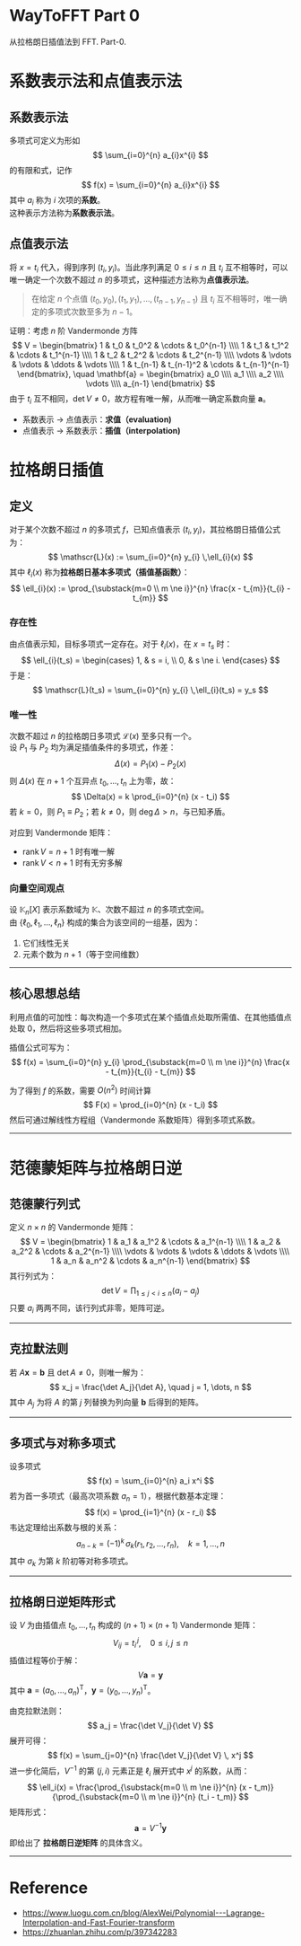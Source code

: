 # WayToFFT Part 0


从拉格朗日插值法到 FFT. Part-0.

<!--more-->

# 系数表示法和点值表示法

## 系数表示法
多项式可定义为形如
$$
\sum_{i=0}^{n} a_{i}x^{i}
$$
的有限和式，记作
$$
f(x) = \sum_{i=0}^{n} a_{i}x^{i}
$$
其中 $a_i$ 称为 $i$ 次项的**系数**。  
这种表示方法称为**系数表示法**。

## 点值表示法

将 $x = t_i$ 代入，得到序列 $(t_i, y_i)$。当此序列满足 $0 \le i \le n$ 且 $t_i$ 互不相等时，可以唯一确定一个次数不超过 $n$ 的多项式，这种描述方法称为**点值表示法**。

> 在给定 $n$ 个点值 $(t_0, y_0), (t_1, y_1), \dots, (t_{n-1}, y_{n-1})$ 且 $t_i$ 互不相等时，唯一确定的多项式次数至多为 $n-1$。

证明：考虑 $n$ 阶 Vandermonde 方阵
$$
V = \begin{bmatrix}
1 & t_0 & t_0^2 & \cdots & t_0^{n-1} \\\\
1 & t_1 & t_1^2 & \cdots & t_1^{n-1} \\\\
1 & t_2 & t_2^2 & \cdots & t_2^{n-1} \\\\
\vdots & \vdots & \vdots & \ddots & \vdots \\\\
1 & t_{n-1} & t_{n-1}^2 & \cdots & t_{n-1}^{n-1}
\end{bmatrix},
\quad
\mathbf{a} = \begin{bmatrix}
a_0 \\\\ a_1 \\\\ a_2 \\\\ \vdots \\\\ a_{n-1}
\end{bmatrix}
$$
由于 $t_i$ 互不相同，$\det V \ne 0$，故方程有唯一解，从而唯一确定系数向量 $\mathbf{a}$。

- 系数表示 $\to$ 点值表示：**求值（evaluation)**
- 点值表示 $\to$ 系数表示：**插值（interpolation)**

# 拉格朗日插值

## 定义

对于某个次数不超过 $n$ 的多项式 $f$，已知点值表示 $(t_i, y_i)$，其拉格朗日插值公式为：
$$
\mathscr{L}(x) := \sum_{i=0}^{n} y_{i} \,\ell_{i}(x)
$$
其中 $\ell_i(x)$ 称为**拉格朗日基本多项式（插值基函数）**：
$$
\ell_{i}(x) := \prod_{\substack{m=0 \\ m \ne i}}^{n} \frac{x - t_{m}}{t_{i} - t_{m}}
$$

### 存在性

由点值表示知，目标多项式一定存在。对于 $\ell_i(x)$，在 $x = t_s$ 时：
$$
\ell_{i}(t_s) =
\begin{cases}
1, & s = i, \\
0, & s \ne i.
\end{cases}
$$
于是：
$$
\mathscr{L}(t_s) = \sum_{i=0}^{n} y_{i} \,\ell_{i}(t_s) = y_s
$$

### 唯一性

次数不超过 $n$ 的拉格朗日多项式 $\mathscr{L}(x)$ 至多只有一个。  
设 $P_1$ 与 $P_2$ 均为满足插值条件的多项式，作差：
$$
\Delta(x) = P_1(x) - P_2(x)
$$
则 $\Delta(x)$ 在 $n+1$ 个互异点 $t_0,\dots,t_n$ 上为零，故：
$$
\Delta(x) = k \prod_{i=0}^{n} (x - t_i)
$$
若 $k = 0$，则 $P_1 \equiv P_2$；若 $k \ne 0$，则 $\deg \Delta > n$，与已知矛盾。

对应到 Vandermonde 矩阵：
- $\operatorname{rank} V = n+1$ 时有唯一解
- $\operatorname{rank} V < n+1$ 时有无穷多解

### 向量空间观点

设 $\mathbb{K}_{n}[X]$ 表示系数域为 $\mathbb{K}$、次数不超过 $n$ 的多项式空间。  
由 $\{\ell_0, \ell_1, \dots, \ell_n\}$ 构成的集合为该空间的一组基，因为：
1. 它们线性无关  
2. 元素个数为 $n+1$（等于空间维数）

---

## 核心思想总结

利用点值的可加性：每次构造一个多项式在某个插值点处取所需值、在其他插值点处取 0，然后将这些多项式相加。

插值公式可写为：
$$
f(x) = \sum_{i=0}^{n} y_{i} \prod_{\substack{m=0 \\ m \ne i}}^{n} \frac{x - t_{m}}{t_{i} - t_{m}}
$$

为了得到 $f$ 的系数，需要 $O(n^2)$ 时间计算
$$
F(x) = \prod_{i=0}^{n} (x - t_i)
$$
然后可通过解线性方程组（Vandermonde 系数矩阵）得到多项式系数。

---

# 范德蒙矩阵与拉格朗日逆

## 范德蒙行列式

定义 $n \times n$ 的 Vandermonde 矩阵：
$$
V = \begin{bmatrix}
1 & a_1 & a_1^2 & \cdots & a_1^{n-1} \\\\
1 & a_2 & a_2^2 & \cdots & a_2^{n-1} \\\\
\vdots & \vdots & \vdots & \ddots & \vdots \\\\
1 & a_n & a_n^2 & \cdots & a_n^{n-1}
\end{bmatrix}
$$
其行列式为：
$$
\det V = \prod_{1 \le j < i \le n} (a_i - a_j)
$$
只要 $a_i$ 两两不同，该行列式非零，矩阵可逆。

---

## 克拉默法则

若 $A\mathbf{x} = \mathbf{b}$ 且 $\det A \ne 0$，则唯一解为：
$$
x_j = \frac{\det A_j}{\det A}, \quad j = 1, \dots, n
$$
其中 $A_j$ 为将 $A$ 的第 $j$ 列替换为列向量 $\mathbf{b}$ 后得到的矩阵。

---

## 多项式与对称多项式

设多项式
$$
f(x) = \sum_{i=0}^{n} a_i x^i
$$
若为首一多项式（最高次项系数 $a_n = 1$），根据代数基本定理：
$$
f(x) = \prod_{i=1}^{n} (x - r_i)
$$
韦达定理给出系数与根的关系：
$$
a_{n-k} = (-1)^k \,\sigma_k(r_1, r_2, \dots, r_n), \quad k=1,\dots,n
$$
其中 $\sigma_k$ 为第 $k$ 阶初等对称多项式。

---

## 拉格朗日逆矩阵形式

设 $V$ 为由插值点 $t_0,\dots,t_n$ 构成的 $(n+1) \times (n+1)$ Vandermonde 矩阵：
$$
V_{ij} = t_i^{\,j}, \quad 0 \le i,j \le n
$$
插值过程等价于解：
$$
V \mathbf{a} = \mathbf{y}
$$
其中 $\mathbf{a} = (a_0, \dots, a_n)^\mathrm{T}$，$\mathbf{y} = (y_0, \dots, y_n)^\mathrm{T}$。

由克拉默法则：
$$
a_j = \frac{\det V_j}{\det V}
$$
展开可得：
$$
f(x) = \sum_{j=0}^{n} \frac{\det V_j}{\det V} \, x^j
$$
进一步化简后，$V^{-1}$ 的第 $(j,i)$ 元素正是 $\ell_i$ 展开式中 $x^j$ 的系数，从而：
$$
\ell_i(x) = \frac{\prod_{\substack{m=0 \\ m \ne i}}^{n} (x - t_m)}{\prod_{\substack{m=0 \\ m \ne i}}^{n} (t_i - t_m)}
$$
矩阵形式：
$$
\mathbf{a} = V^{-1} \mathbf{y}
$$
即给出了 **拉格朗日逆矩阵** 的具体含义。

---

# Reference

- https://www.luogu.com.cn/blog/AlexWei/Polynomial---Lagrange-Interpolation-and-Fast-Fourier-transform
- https://zhuanlan.zhihu.com/p/397342283


